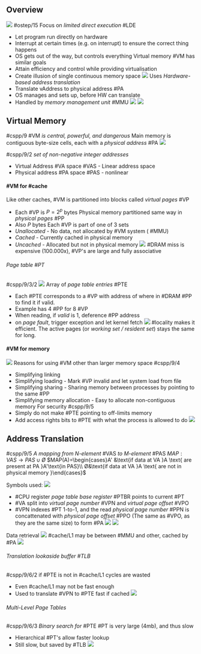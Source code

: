## Overview
![](Pasted%20image%2020240530155650.png)
#ostep/15
Focus on *limited direct execution* #LDE 
- Let program run directly on hardware
- Interrupt at certain times (e.g. on interrupt) to ensure the correct thing happens
- OS gets out of the way, but controls everything
Virtual memory #VM has similar goals
- Attain efficiency and control while providing virtualisation
- Create illusion of single continuous memory space
![](Pasted%20image%2020240416174341.png)
Uses *Hardware-based address translation*
- Translate vAddress to physical address #PA
- OS manages and sets up, before HW can translate
- Handled by *memory management unit* #MMU
![](Pasted%20image%2020240416181715.png) ![](Pasted%20image%2020240416181753.png)
## Virtual Memory
#cspp/9 #VM *is central, powerful, and dangerous*
Main memory is contiguous byte-size cells, each with a *physical address* #PA 
![](Pasted%20image%2020240416182835.png)

#cspp/9/2 *set of non-negative integer addresses*
- Virtual Address #VA space #VAS - Linear address space
- Physical address #PA space #PAS - nonlinear

#### #VM for #cache
Like other caches, #VM is partitioned into blocks called *virtual pages* #VP
- Each #VP is $P=2^{p}$ bytes
Physical memory partitioned same way in *physical pages* #PP
- Also $P$ bytes
Each #VP is part of one of 3 sets
- *Unallocated* - No data, not allocated by #VM system ( #MMU)
- *Cached* - Currently cached in physical memory 
- *Uncached* - Allocated but not in physical memory
![](Pasted%20image%2020240416183527.png)
#DRAM miss is expensive (100.000x), #VP's are large and fully associative
###### Page table #PT
#cspp/9/3/2
![](Pasted%20image%2020240416184305.png)
Array of *page table entries* #PTE 
- Each #PTE corresponds to a #VP with address of where in #DRAM #PP to find it if valid.
- Example has 4 #PP for 8 #VP
- When reading, if *valid* is 1, deference #PP address
- on *page fault*, trigger exception and let kernel fetch
![](Pasted%20image%2020240416185053.png)
#locality makes it efficient. The active pages (or *working set / resident set*) stays the same for long.
#### #VM for memory
![](Pasted%20image%2020240416185707.png)
Reasons for using #VM other than larger memory space #cspp/9/4
- Simplifying linking
- Simplifying loading - Mark #VP invalid and let system load from file
- Simplifying sharing - Sharing memory between processes by pointing to the same #PP
- Simplifying memory allocation - Easy to allocate non-contiguous memory
For security #cspp/9/5
- Simply do not make #PTE pointing to off-limits memory
- Add access rights bits to #PTE with what the process is allowed to do
![](Pasted%20image%2020240416190320.png)
## Address Translation
#cspp/9/5 *A mapping from N-element* #VAS *to M-element* #PAS
$MAP:VAS\rightarrow PAS\cup Ø$
$MAP(A)=\begin{cases}A' &\text{if data at VA }A \text{ are present at PA }A'\text{in PAS}\\ Ø&\text{if data at VA }A \text{ are not in physical memory }\end{cases}$

Symbols used:
![](Pasted%20image%2020240416191803.png)

- #CPU register *page table base register* #PTBR points to current #PT
- #VA split into *virtual page number* #VPN and *virtual page offset* #VPO
- #VPN indexes #PT 1-to-1, and the read *physical page number* #PPN is concattenated with *physical page offset* #PPO (The same as #VPO, as they are the same size) to form #PA
![](Pasted%20image%2020240416192635.png) ![](Pasted%20image%2020240416195010.png)

Data retrieval
![](Pasted%20image%2020240416192843.png)
#cache/L1 may be between #MMU and other, cached by #PA
![](Pasted%20image%2020240416193224.png)
###### Translation lookaside buffer #TLB
#cspp/9/6/2 
if #PTE is not in #cache/L1 cycles are wasted
- Even #cache/L1 may not be fast enough
- Used to translate #VPN to #PTE fast if cached
![](Pasted%20image%2020240416194015.png)
###### Multi-Level Page Tables
#cspp/9/6/3 *Binary search for* #PTE
#PT is very large (4mb), and thus slow
- Hierarchical #PT's allow faster lookup
- Still slow, but saved by #TLB
![](Pasted%20image%2020240416194208.png)